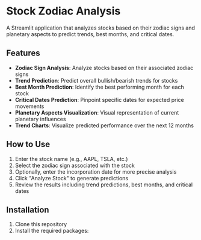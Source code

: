 # Stock Zodiac Analysis

A Streamlit application that analyzes stocks based on their zodiac signs and planetary aspects to predict trends, best months, and critical dates.

## Features

- **Zodiac Sign Analysis**: Analyze stocks based on their associated zodiac signs
- **Trend Prediction**: Predict overall bullish/bearish trends for stocks
- **Best Month Prediction**: Identify the best performing month for each stock
- **Critical Dates Prediction**: Pinpoint specific dates for expected price movements
- **Planetary Aspects Visualization**: Visual representation of current planetary influences
- **Trend Charts**: Visualize predicted performance over the next 12 months

## How to Use

1. Enter the stock name (e.g., AAPL, TSLA, etc.)
2. Select the zodiac sign associated with the stock
3. Optionally, enter the incorporation date for more precise analysis
4. Click "Analyze Stock" to generate predictions
5. Review the results including trend predictions, best months, and critical dates

## Installation

1. Clone this repository
2. Install the required packages:
